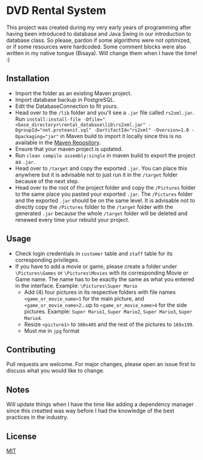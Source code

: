 # DVD Rental System
This project was created during my very early years of programming after having been introduced to database and Java Swing in our introduction to database class. So please, pardon if some algorithms were not optimized, or if some resources were hardcoded. Some comment blocks were also written in my native tongue (Bisaya). Will change them when I have the time! :)

## Installation

* Import the folder as an existing Maven project.
* Import database backup in PostgreSQL.
* Edit the DatabaseConnection to fit yours.
* Head over to the ```/lib``` folder and you'll see a ```.jar``` file called ```rs2xml.jar```. Run ```install:install-file -Dfile="<base_directory>\rental_database\lib\rs2xml.jar" -DgroupId="net.proteanit.sql" -DartifactId="rs2xml" -Dversion=1.0 -Dpackaging="jar"``` in Maven build to import it locally since this is no available in the [Maven Repository](https://mvnrepository.com/).
* Ensure that your maven project is updated.
* Run ```clean compile assembly:single``` in maven build to export the project as ```.jar```.
* Head over to ```/target``` and copy the exported ```.jar```. You can place this anywhere but it is advisable not to just run it in the ```/target``` folder because of the next step.
* Head over to the root of the project folder and copy the ```/Pictures``` folder to the same place you pasted your exported ```.jar```. The ```/Pictures``` folder and the exported ```.jar``` should be on the same level. It is advisable not to directly copy the ```/Pictures``` folder to the ```/target``` folder with the generated ```.jar```  because the whole ```/target``` folder will be deleted and renewed every time your rebuild your project.

## Usage

* Check login credentials in ```customer``` table and ```staff``` table for its corresponding privileges.
* If you have to add a movie or game, please create a folder under ```\Pictures\Games``` or ```\Pictures\Movies``` with its corresponding Movie or Game name. The name has to be exactly the same as what you entered in the interface. Example: ```\Pictures\Super Mario```
  * Add (4) four pictures in its respective folders with file names ```<game_or_movie_name>1``` for the main picture, and ```<game_or_movie_name>2```...up to ```<game_or_movie_name>4``` for the side pictures. Example: ```Super Mario1```, ```Super Mario2```, ```Super Mario3```, ```Super Mario4```.
  * Resize ```<picture1>``` to ```300x405``` and the rest of the pictures to ```169x199```.
  * Must me in ```jpg``` format

## Contributing
Pull requests are welcome. For major changes, please open an issue first to discuss what you would like to change.

## Notes
Will update things when I have the time like adding a dependency manager since this creatted was way before I had the knowledge of the best practices in the industry.

## License
[MIT](https://choosealicense.com/licenses/mit/)